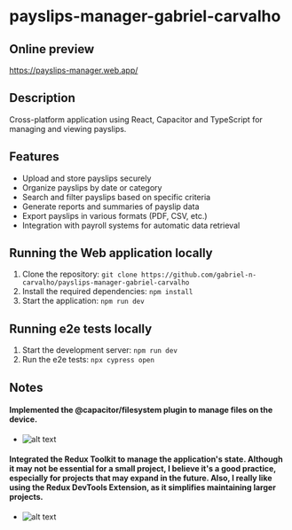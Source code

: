 # payslips-manager-gabriel-carvalho

## Online preview

https://payslips-manager.web.app/

## Description

Cross-platform application using React, Capacitor and TypeScript for managing and
viewing payslips.

## Features

- Upload and store payslips securely
- Organize payslips by date or category
- Search and filter payslips based on specific criteria
- Generate reports and summaries of payslip data
- Export payslips in various formats (PDF, CSV, etc.)
- Integration with payroll systems for automatic data retrieval

## Running the Web application locally

1. Clone the repository: `git clone https://github.com/gabriel-n-carvalho/payslips-manager-gabriel-carvalho`
2. Install the required dependencies: `npm install`
3. Start the application: `npm run dev`

## Running e2e tests locally

1. Start the development server: `npm run dev`
2. Run the e2e tests: `npx cypress open`

## Notes

#### Implemented the @capacitor/filesystem plugin to manage files on the device.

- ![alt text](https://firebasestorage.googleapis.com/v0/b/payslips-manager.appspot.com/o/app-views.png?alt=media&token=332953b2-6c58-424a-a452-ecc9f09f91ae)

#### Integrated the Redux Toolkit to manage the application's state. Although it may not be essential for a small project, I believe it's a good practice, especially for projects that may expand in the future. Also, I really like using the Redux DevTools Extension, as it simplifies maintaining larger projects.

- ![alt text](https://firebasestorage.googleapis.com/v0/b/payslips-manager.appspot.com/o/redux-toolkit.png?alt=media&token=934fb4d8-a52e-4155-86a1-39f9e263aa15)
